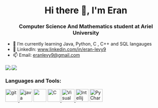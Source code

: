 <h1 align="center">Hi there 👋, I'm Eran</h1>
<h3 align="center">Computer Science And Mathematics student at Ariel University</h3>

- 🌱 I’m currently learning Java, Python, C , C++ and SQL langauges
- 💬 LinkedIn: www.linkedin.com/in/eran-levy9
- 📫 Email: eranlevy9@gmail.com

<a href="https://github.com/anuraghazra/github-readme-stats">
  <img align="center" src="https://github-readme-stats.vercel.app/api/top-langs/?username=Eran1801&theme=slateorange&layout=compact" />
</a>
<a href="https://github.com/anuraghazra/convoychat">
  <img align="center" src="https://github-readme-stats.vercel.app/api?username=Eran1801&show_icons=true&theme=slateorange&layout=compact&line_height=20" />
</a>

<h3 align="left">Languages and Tools:</h3>
<p align="left"> 
<a href="https://git-scm.com/" target="git"> <img src="https://www.vectorlogo.zone/logos/git-scm/git-scm-icon.svg" alt="git" width="40" height="40"/>  </a>
<img src="https://www.flaticon.com/svg/vstatic/svg/331/331398.svg?token=exp=1617012361~hmac=a50d3cc6aa0e7fa0bb847a947a29631b" alt="java" width="40" height="40"/>  </a>  
<img src="https://www.flaticon.com/svg/vstatic/svg/1387/1387537.svg?token=exp=1617012136~hmac=796bc28b2bb97e2e9fad038660255a82" width="40" height="40"/>  </a>  
<a href="https://en.wikipedia.org/wiki/C_(programming_language)" title="C"> <img src="https://github.com/tomchen/stack-icons/blob/master/logos/c.svg" alt="C" width="40" height="40"/>  </a>  
<a href="https://code.visualstudio.com/" title="Visual Studio Code"> <img src="https://github.com/tomchen/stack-icons/blob/master/logos/visual-studio-code.svg" alt="Visual Studio Code" width="40" height="40"/>  </a>  
<a href="https://www.jetbrains.com/idea/" title="Intellij IDEA"> <img src="https://github.com/tomchen/stack-icons/blob/master/logos/intellij-idea.svg" alt="Intellij IDEA" width="40" height="40"/></a>  
<a href="https://www.jetbrains.com/pycharm/" target="PyCharm"> <img src="https://github.com/tomchen/stack-icons/blob/master/logos/pycharm.svg" alt="PyCharm" width="40" height="40"/></a>
</p>
